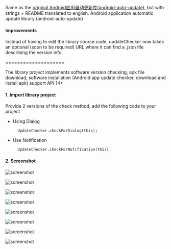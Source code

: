 Same as the [original Android应用自动更新库(android-auto-update)](https://github.com/feicien/android-auto-update), but with strings + README
translated to english.
Android application automatic update library (android-auto-update)

#### Improvements

Instead of having to edit the library source code, updateChecker now takes an optional
(soon to be required) URL where it can find a .json file describing the version info.

====================


The library project implements software version checking, apk file download, software installation (Android app update checker, download and install apk) support API 14+


#### 1. Import library project

Provide 2 versions of the check method, add the following code to your project

- Using Dialog

        UpdateChecker.checkForDialog(this);

- Use Notification

        UpdateChecker.checkForNotification(this);



#### 2. Screenshot

![screenshot](https://raw.github.com/feicien/android-auto-update/master/screenshots/sample.png)

![screenshot](https://raw.github.com/feicien/android-auto-update/master/screenshots/sample_htc.png)

![screenshot](https://raw.github.com/feicien/android-auto-update/master/screenshots/dialog.png)

![screenshot](https://raw.github.com/feicien/android-auto-update/master/screenshots/dialog_htc.png)

![screenshot](https://raw.github.com/feicien/android-auto-update/master/screenshots/notification.png)

![screenshot](https://raw.github.com/feicien/android-auto-update/master/screenshots/notification_avd.png)

![screenshot](https://raw.github.com/feicien/android-auto-update/master/screenshots/downloading.png)

![screenshot](https://raw.github.com/feicien/android-auto-update/master/screenshots/downloading_avd.png)
